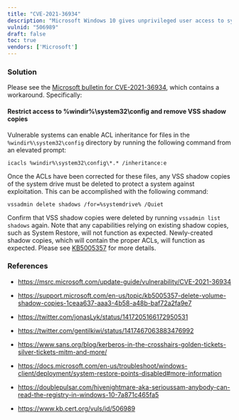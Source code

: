 ```yaml
---
title: "CVE-2021-36934"
description: "Microsoft Windows 10 gives unprivileged user access to system32\config files"
vulnid: "506989"
draft: false
toc: true
vendors: ['Microsoft']
---
```

### Solution

Please see the [Microsoft bulletin for CVE-2021-36934](https://msrc.microsoft.com/update-guide/vulnerability/CVE-2021-36934), which contains a workaround. Specifically:

#### Restrict access to %windir%\system32\config and remove VSS shadow copies

Vulnerable systems can enable ACL inheritance for files in the `%windir%\system32\config` directory by running the following command from an elevated prompt:
```
icacls %windir%\system32\config\*.* /inheritance:e
```

Once the ACLs have been corrected for these files, any VSS shadow copies of the system drive must be deleted to protect a system against exploitation. This can be accomplished with the following command:
```
vssadmin delete shadows /for=%systemdrive% /Quiet
```

Confirm that VSS shadow copies were deleted by running `vssadmin list shadows` again. Note that any capabilities relying on existing shadow copies, such as System Restore, will not function as expected. Newly-created shadow copies, which will contain the proper ACLs, will function as expected. Please see [KB5005357](https://support.microsoft.com/en-us/topic/kb5005357-delete-volume-shadow-copies-1ceaa637-aaa3-4b58-a48b-baf72a2fa9e7) for more details.

### References

* <https://msrc.microsoft.com/update-guide/vulnerability/CVE-2021-36934>
* <https://support.microsoft.com/en-us/topic/kb5005357-delete-volume-shadow-copies-1ceaa637-aaa3-4b58-a48b-baf72a2fa9e7>
* <https://twitter.com/jonasLyk/status/1417205166172950531>
* <https://twitter.com/gentilkiwi/status/1417467063883476992>
* <https://www.sans.org/blog/kerberos-in-the-crosshairs-golden-tickets-silver-tickets-mitm-and-more/>
* <https://docs.microsoft.com/en-us/troubleshoot/windows-client/deployment/system-restore-points-disabled#more-information>
* <https://doublepulsar.com/hivenightmare-aka-serioussam-anybody-can-read-the-registry-in-windows-10-7a871c465fa5>

* <https://www.kb.cert.org/vuls/id/506989>